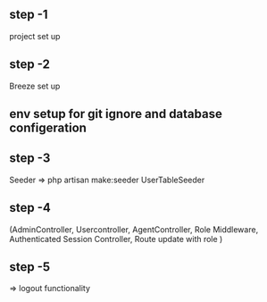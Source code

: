 ## step -1 
project set up 
## step -2 
Breeze set up
## env setup for git ignore and database configeration

## step -3
  Seeder 
=> php artisan make:seeder UserTableSeeder

## step -4 
(AdminController, Usercontroller, AgentController, Role Middleware, Authenticated Session Controller, Route update with role )

## step -5
=> logout functionality 
